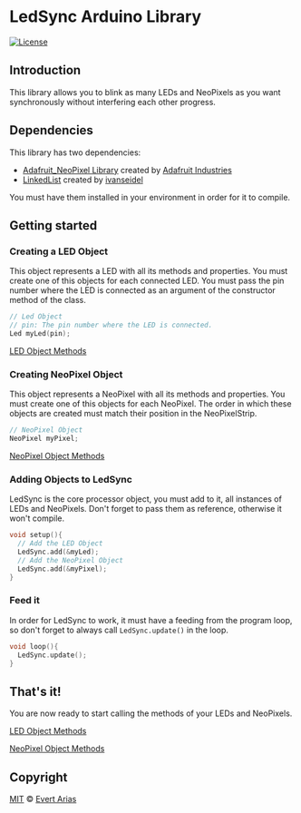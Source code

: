 # LedSync Arduino Library

[![License](http://img.shields.io/:license-mit-blue.svg)](http://doge.mit-license.org)

## Introduction

This library allows you to blink as many LEDs and NeoPixels as you want synchronously without interfering each other progress.



## Dependencies

This library has two dependencies:

* [Adafruit_NeoPixel Library](https://github.com/adafruit/Adafruit_NeoPixel) created by [Adafruit Industries](https://github.com/adafruit)
* [LinkedList](https://github.com/ivanseidel/LinkedList) created by [ivanseidel](https://github.com/ivanseidel)

You must have them installed in your environment in order for it to compile.



## Getting started



### Creating a LED Object

This object represents a LED with all its methods and properties. You must create one of this objects for each connected LED. You must pass the pin number where the LED is connected as an argument of the constructor method of the class.

``` c++
// Led Object
// pin: The pin number where the LED is connected.
Led myLed(pin);
```

[LED Object Methods](/docs/Led.md)



### Creating NeoPixel Object

This object represents a NeoPixel with all its methods and properties. You must create one of this objects for each NeoPixel. The order in which these objects are created must match their position in the NeoPixelStrip. 

``` c++
// NeoPixel Object
NeoPixel myPixel;
```

 [NeoPixel Object Methods](/docs/NeoPixel.md)



### Adding Objects to LedSync

LedSync is the core processor object, you must add to it, all instances of LEDs and NeoPixels. Don't forget to pass them as reference, otherwise it won't compile.

``` c++
void setup(){
  // Add the LED Object
  LedSync.add(&myLed);
  // Add the NeoPixel Object
  LedSync.add(&myPixel);
}
```



### Feed it 

In order for LedSync to work, it must have a feeding from the program loop, so don't forget to always call ```LedSync.update()``` in the loop.

```` c++
void loop(){
  LedSync.update();
}
````



## That's it!  

You are now ready to start calling the methods of your LEDs and NeoPixels.

[LED Object Methods](/docs/Led.md)

[NeoPixel Object Methods](/docs/NeoPixel.md)



## Copyright

[MIT](../LICENSE.md) © [Evert Arias](https://ariascode.com)


